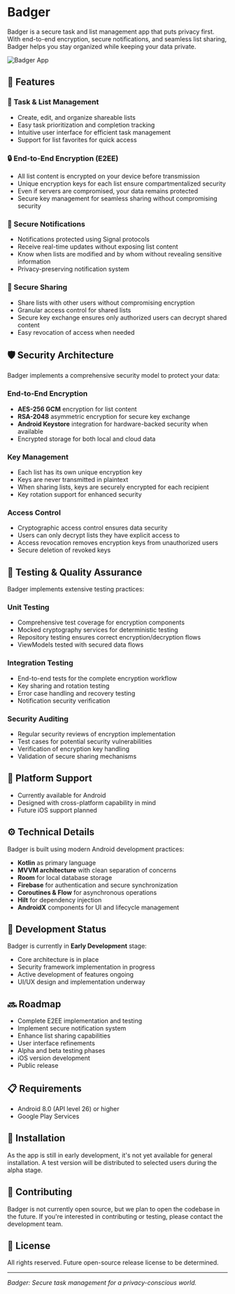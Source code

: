 # Badger

Badger is a secure task and list management app that puts privacy first. With end-to-end encryption, secure notifications, and seamless list sharing, Badger helps you stay organized while keeping your data private.

![Badger App](/Users/mallsoft/AndroidStudioProjects/Badger1/app/src/main/res/drawable/badger_cute.png)

## 🚀 Features

### 📝 Task & List Management
- Create, edit, and organize shareable lists
- Easy task prioritization and completion tracking
- Intuitive user interface for efficient task management
- Support for list favorites for quick access

### 🔒 End-to-End Encryption (E2EE)
- All list content is encrypted on your device before transmission
- Unique encryption keys for each list ensure compartmentalized security
- Even if servers are compromised, your data remains protected
- Secure key management for seamless sharing without compromising security

### 🔔 Secure Notifications
- Notifications protected using Signal protocols
- Receive real-time updates without exposing list content
- Know when lists are modified and by whom without revealing sensitive information
- Privacy-preserving notification system

### 👥 Secure Sharing
- Share lists with other users without compromising encryption
- Granular access control for shared lists
- Secure key exchange ensures only authorized users can decrypt shared content
- Easy revocation of access when needed

## 🛡️ Security Architecture

Badger implements a comprehensive security model to protect your data:

### End-to-End Encryption
- **AES-256 GCM** encryption for list content
- **RSA-2048** asymmetric encryption for secure key exchange
- **Android Keystore** integration for hardware-backed security when available
- Encrypted storage for both local and cloud data

### Key Management
- Each list has its own unique encryption key
- Keys are never transmitted in plaintext
- When sharing lists, keys are securely encrypted for each recipient
- Key rotation support for enhanced security

### Access Control
- Cryptographic access control ensures data security
- Users can only decrypt lists they have explicit access to
- Access revocation removes encryption keys from unauthorized users
- Secure deletion of revoked keys

## 🧪 Testing & Quality Assurance

Badger implements extensive testing practices:

### Unit Testing
- Comprehensive test coverage for encryption components
- Mocked cryptography services for deterministic testing
- Repository testing ensures correct encryption/decryption flows
- ViewModels tested with secured data flows

### Integration Testing
- End-to-end tests for the complete encryption workflow
- Key sharing and rotation testing
- Error case handling and recovery testing
- Notification security verification

### Security Auditing
- Regular security reviews of encryption implementation
- Test cases for potential security vulnerabilities
- Verification of encryption key handling
- Validation of secure sharing mechanisms

## 📱 Platform Support

- Currently available for Android
- Designed with cross-platform capability in mind
- Future iOS support planned

## ⚙️ Technical Details

Badger is built using modern Android development practices:

- **Kotlin** as primary language
- **MVVM architecture** with clean separation of concerns
- **Room** for local database storage
- **Firebase** for authentication and secure synchronization
- **Coroutines & Flow** for asynchronous operations
- **Hilt** for dependency injection
- **AndroidX** components for UI and lifecycle management

## 🚧 Development Status

Badger is currently in **Early Development** stage:
- Core architecture is in place
- Security framework implementation in progress
- Active development of features ongoing
- UI/UX design and implementation underway

## 🔜 Roadmap

- Complete E2EE implementation and testing
- Implement secure notification system
- Enhance list sharing capabilities
- User interface refinements
- Alpha and beta testing phases
- iOS version development
- Public release

## 📋 Requirements

- Android 8.0 (API level 26) or higher
- Google Play Services

## 💾 Installation

As the app is still in early development, it's not yet available for general installation. A test version will be distributed to selected users during the alpha stage.

## 🤝 Contributing

Badger is not currently open source, but we plan to open the codebase in the future. If you're interested in contributing or testing, please contact the development team.

## 📄 License

All rights reserved. Future open-source release license to be determined.

---

*Badger: Secure task management for a privacy-conscious world.*